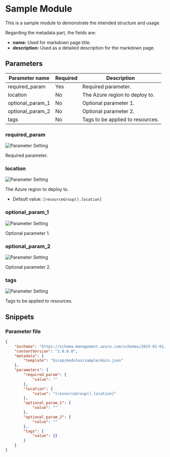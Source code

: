 # Sample Module

This is a sample module to demonstrate the intended structure and usage.

Regarding the metadata part, the fields are:
- **name:** Used for markdown page title.
- **description:** Used as a detailed description for the markdown page.


## Parameters

Parameter name | Required | Description
-------------- | -------- | -----------
required_param | Yes      | Required parameter.
location       | No       | The Azure region to deploy to.
optional_param_1 | No       | Optional parameter 1.
optional_param_2 | No       | Optional parameter 2.
tags           | No       | Tags to be applied to resources.

### required_param

![Parameter Setting](https://img.shields.io/badge/parameter-required-orange?style=flat-square)

Required parameter.

### location

![Parameter Setting](https://img.shields.io/badge/parameter-optional-green?style=flat-square)

The Azure region to deploy to.

- Default value: `[resourceGroup().location]`

### optional_param_1

![Parameter Setting](https://img.shields.io/badge/parameter-optional-green?style=flat-square)

Optional parameter 1.

### optional_param_2

![Parameter Setting](https://img.shields.io/badge/parameter-optional-green?style=flat-square)

Optional parameter 2.

### tags

![Parameter Setting](https://img.shields.io/badge/parameter-optional-green?style=flat-square)

Tags to be applied to resources.

## Snippets

### Parameter file

```json
{
    "$schema": "https://schema.management.azure.com/schemas/2015-01-01/deploymentParameters.json#",
    "contentVersion": "1.0.0.0",
    "metadata": {
        "template": "bicep/modules/sample/main.json"
    },
    "parameters": {
        "required_param": {
            "value": ""
        },
        "location": {
            "value": "[resourceGroup().location]"
        },
        "optional_param_1": {
            "value": ""
        },
        "optional_param_2": {
            "value": ""
        },
        "tags": {
            "value": {}
        }
    }
}
```
